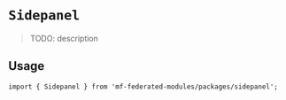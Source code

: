 # `Sidepanel`

> TODO: description

## Usage

```
import { Sidepanel } from 'mf-federated-modules/packages/sidepanel';
```
